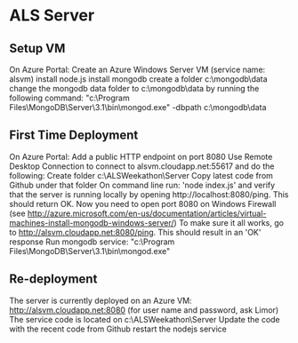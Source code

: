# ALS Server

## Setup VM
On Azure Portal: 
   Create an Azure Windows Server VM (service name: alsvm)
   install node.js
   install mongodb
   create a folder c:\mongodb\data
   change the mongodb data folder to c:\mongodb\data by running the following command:
       "c:\Program Files\MongoDB\Server\3.1\bin\mongod.exe" -dbpath c:\mongodb\data 

## First Time Deployment
On Azure Portal: Add a public HTTP endpoint on port 8080 
Use Remote Desktop Connection to connect to alsvm.cloudapp.net:55617 and do the following:
   Create folder c:\ALSWeekathon\Server
   Copy latest code from Github under that folder
   On command line run: 'node index.js' and verify that the server is running locally by opening http://localhost:8080/ping. This should return OK.
   Now you need to open port 8080 on Windows Firewall (see http://azure.microsoft.com/en-us/documentation/articles/virtual-machines-install-mongodb-windows-server/)
   To make sure it all works, go to http://alsvm.cloudapp.net:8080/ping. This should result in an 'OK' response 
   Run mongodb service: "c:\Program Files\MongoDB\Server\3.1\bin\mongod.exe" 
   
## Re-deployment
The server is currently deployed on an Azure VM: http://alsvm.cloudapp.net:8080 (for user name and password, ask Limor)
The service code is located on c:\ALSWeekathon\Server
Update the code with the recent code from Github
restart the nodejs service 

